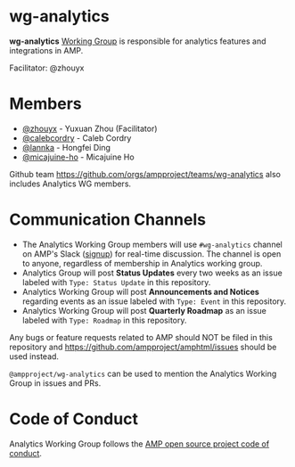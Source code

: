 # wg-analytics

**wg-analytics** [Working Group](https://github.com/ampproject/meta/blob/master/GOVERNANCE.md#working-groups) is responsible for analytics features and integrations in AMP. 

Facilitator: @zhouyx

# Members
- [@zhouyx](https://github.com/zhouyx) - Yuxuan Zhou (Facilitator)
- [@calebcordry](https://github.com/calebcordry) - Caleb Cordry
- [@lannka](https://github.com/lannka) - Hongfei Ding
- [@micajuine-ho](https://github.com/micajuine-ho) - Micajuine Ho

Github team https://github.com/orgs/ampproject/teams/wg-analytics also includes Analytics WG members.

# Communication Channels
- The Analytics Working Group members will use `#wg-analytics` channel on AMP's Slack ([signup](https://docs.google.com/forms/d/e/1FAIpQLSd83J2IZA6cdR6jPwABGsJE8YL4pkypAbKMGgUZZriU7Qu6Tg/viewform?fbzx=4406980310789882877)) for real-time discussion. The channel is open to anyone, regardless of membership in Analytics working group.
- Analytics Group will post **Status Updates** every two weeks as an issue labeled with `Type: Status Update` in this repository.
- Analytics Working Group will post **Announcements and Notices** regarding events as an issue labeled with `Type: Event` in this repository.
- Analytics Working Group will post **Quarterly Roadmap** as an issue labeled with `Type: Roadmap` in this repository.

Any bugs or feature requests related to AMP should NOT be filed in this repository and https://github.com/ampproject/amphtml/issues should be used instead.

`@ampproject/wg-analytics` can be used to mention the Analytics Working Group in issues and PRs.

# Code of Conduct
Analytics Working Group follows the [AMP open source project code of conduct](https://github.com/ampproject/meta/blob/master/CODE_OF_CONDUCT.md).

